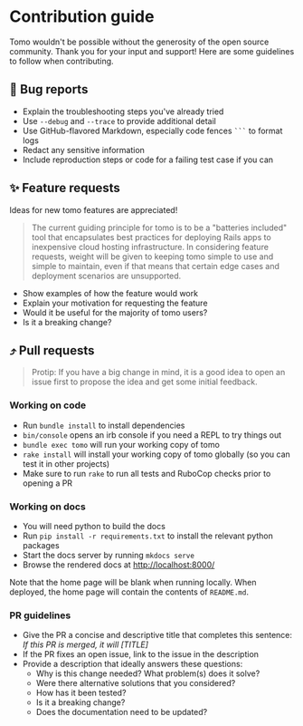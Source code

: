 # Contribution guide

Tomo wouldn't be possible without the generosity of the open source community. Thank you for your input and support! Here are some guidelines to follow when contributing.

## 🐛 Bug reports

- Explain the troubleshooting steps you've already tried
- Use `--debug` and `--trace` to provide additional detail
- Use GitHub-flavored Markdown, especially code fences <code>```</code> to format logs
- Redact any sensitive information
- Include reproduction steps or code for a failing test case if you can

## ✨ Feature requests

Ideas for new tomo features are appreciated!

> The current guiding principle for tomo is to be a "batteries included" tool that encapsulates best practices for deploying Rails apps to inexpensive cloud hosting infrastructure. In considering feature requests, weight will be given to keeping tomo simple to use and simple to maintain, even if that means that certain edge cases and deployment scenarios are unsupported.

- Show examples of how the feature would work
- Explain your motivation for requesting the feature
- Would it be useful for the majority of tomo users?
- Is it a breaking change?

## ⤴️ Pull requests

> Protip: If you have a big change in mind, it is a good idea to open an issue first to propose the idea and get some initial feedback.

### Working on code

- Run `bundle install` to install dependencies
- `bin/console` opens an irb console if you need a REPL to try things out
- `bundle exec tomo` will run your working copy of tomo
- `rake install` will install your working copy of tomo globally (so you can test it in other projects)
- Make sure to run `rake` to run all tests and RuboCop checks prior to opening a PR

### Working on docs

- You will need python to build the docs
- Run `pip install -r requirements.txt` to install the relevant python packages
- Start the docs server by running `mkdocs serve`
- Browse the rendered docs at <http://localhost:8000/>

Note that the home page will be blank when running locally. When deployed, the home page will contain the contents of `README.md`.

### PR guidelines

- Give the PR a concise and descriptive title that completes this sentence: _If this PR is merged, it will [TITLE]_
- If the PR fixes an open issue, link to the issue in the description
- Provide a description that ideally answers these questions:
  - Why is this change needed? What problem(s) does it solve?
  - Were there alternative solutions that you considered?
  - How has it been tested?
  - Is it a breaking change?
  - Does the documentation need to be updated?
